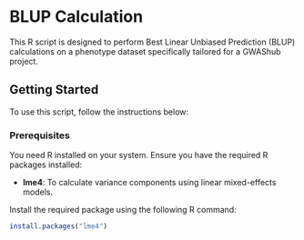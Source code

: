 # BLUP Calculation

This R script is designed to perform Best Linear Unbiased Prediction (BLUP) calculations on a phenotype dataset specifically tailored for a GWAShub project.

## Getting Started

To use this script, follow the instructions below:

### Prerequisites

You need R installed on your system. Ensure you have the required R packages installed:

- **lme4**: To calculate variance components using linear mixed-effects models.

Install the required package using the following R command:

```R
install.packages("lme4")
